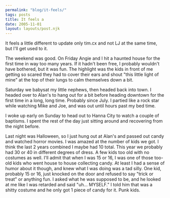 ```yaml
---
permalink: "blog/it-feels/"
tags: posts
title: It feels a
date: 2005-11-01
layout: layouts/post.njk
---
```


It feels a little different to update only tim.cx and not LJ at the same time, but I'll get used to it. 

The weekend was good. On Friday Angie and I hit a haunted house for the first time in way too many years. If it hadn't been free, I probably wouldn't have bothered, but it was fun. The highlight was the kids in front of me getting so scared they had to cover their ears and shout "this little light of mine" at the top of their lungs to calm themselves down a bit. 

Saturday we babysat my little nephews, then headed back into town. I headed over to Alan's to hang out for a bit before heading downtown for the first time in a long, long time. Probably since July. I partied like a rock star while watching Mike and Joe, and was out until hours past my bed time. 

I woke up early on Sunday to head out to Hanna City to watch a couple of baptisms. I spent the rest of the day just sitting around and recovering from the night before. 

Last night was Halloween, so I just hung out at Alan's and passed out candy and watched horror movies. I was amazed at the number of kids we got. I think the last 2 years combined I maybe had 10 total. This year we probably had 30 or 40 in different degrees of dress. A few kids too old with no costumes as well. I'll admit that when I was 15 or 16, I was one of those too-old kids who went house to house collecting candy. At least I had a sense of humor about it though, and knew what I was doing was a tad silly. One kid, probably 15 or 16, just knocked on the door and refused to say "trick or treat" or anything fun. I asked what he was supposed to be, and he looked at me like I was retarded and said "uh... MYSELF." I told him that was a shitty costume and he only got 1 piece of candy for it. Punk kids.